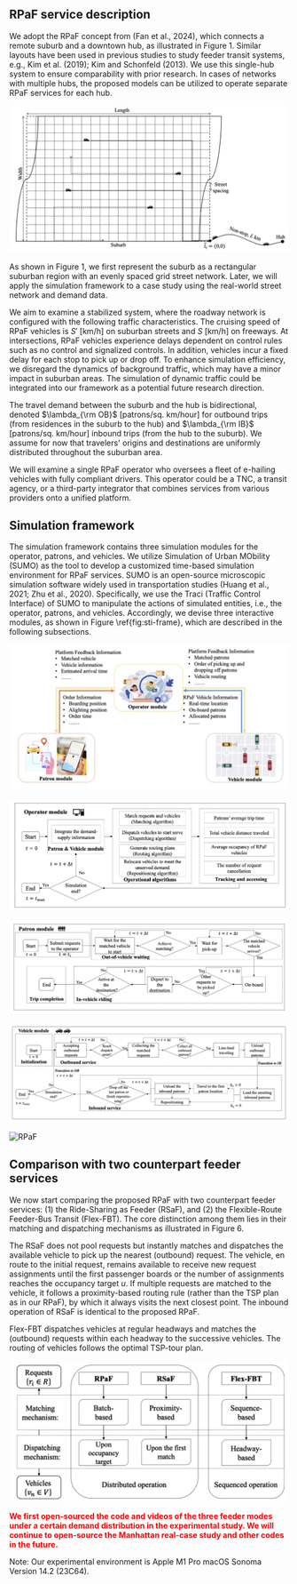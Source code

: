 ## RPaF service description

We adopt the RPaF concept from (Fan et al., 2024), which connects a remote suburb and a downtown hub, as illustrated in Figure 1. Similar layouts have been used in previous studies to study feeder transit systems, e.g., Kim et al. (2019); Kim and Schonfeld (2013). We use this single-hub system to ensure comparability with prior research. In cases of networks with multiple hubs, the proposed models can be utilized to operate separate RPaF services for each hub.

![Figure 1: Illustration of ride-pooling as on-demand feeder services.](./images/layout.jpg)

As shown in Figure 1, we first represent the suburb as a rectangular suburban region with an evenly spaced grid street network. Later, we will apply the simulation framework to a case study using the real-world street network and demand data.

We aim to examine a stabilized system, where the roadway network is configured with the following traffic characteristics. The cruising speed of RPaF vehicles is $S'$ [km/h] on suburban streets and $S$ [km/h] on freeways. At intersections, RPaF vehicles experience delays dependent on control rules such as no control and signalized controls. In addition, vehicles incur a fixed delay for each stop to pick up or drop off. To enhance simulation efficiency, we disregard the dynamics of background traffic, which may have a minor impact in suburban areas. The simulation of dynamic traffic could be integrated into our framework as a potential future research direction.

The travel demand between the suburb and the hub is bidirectional, denoted $\lambda_{\rm OB}$ [patrons/sq. km/hour] for outbound trips (from residences in the suburb to the hub) and $\lambda_{\rm IB}$ [patrons/sq. km/hour] inbound trips (from the hub to the suburb). We assume for now that travelers' origins and destinations are uniformly distributed throughout the suburban area.

We will examine a single RPaF operator who oversees a fleet of e-hailing vehicles with fully compliant drivers. This operator could be a TNC, a transit agency, or a third-party integrator that combines services from various providers onto a unified platform.

## Simulation framework

The simulation framework contains three simulation modules for the operator, patrons, and vehicles. We utilize Simulation of Urban MObility (SUMO) as the tool to develop a customized time-based simulation environment for RPaF services. SUMO is an open-source microscopic simulation software widely used in transportation studies (Huang et al., 2021; Zhu et al., 2020). Specifically, we use the Traci (Traffic Control Interface) of SUMO to manipulate the actions of simulated entities, i.e., the operator, patrons, and vehicles. Accordingly, we devise three interactive modules, as shown in Figure \ref{fig:sti-frame}, which are described in the following subsections.

![Figure 2: Interaction among three simulation modules.](./images/three_modules.jpg)

![Figure 3: Simulation flow chart of the operator module.](./images/operator.jpg)

![Figure 4: Simulation flow chart of the patron module.](./images/patron.jpg)

![Figure 5: Simulation flow chart of the vehicle module.](./images/vehicle.jpg)

![RPaF](vedio_demo/RPaF.gif)
## Comparison with two counterpart feeder services

We now start comparing the proposed RPaF with two counterpart feeder services: (1) the Ride-Sharing as Feeder (RSaF), and (2) the Flexible-Route Feeder-Bus Transit (Flex-FBT). The core distinction among them lies in their matching and dispatching mechanisms as illustrated in Figure 6.

The RSaF does not pool requests but instantly matches and dispatches the available vehicle to pick up the nearest (outbound) request. The vehicle, en route to the initial request, remains available to receive new request assignments until the first passenger boards or the number of assignments reaches the occupancy target $u$. If multiple requests are matched to the vehicle, it follows a proximity-based routing rule (rather than the TSP plan as in our RPaF), by which it always visits the next closest point. The inbound operation of RSaF is identical to the proposed RPaF.

Flex-FBT dispatches vehicles at regular headways and matches the (outbound) requests within each headway to the successive vehicles. The routing of vehicles follows the optimal TSP-tour plan.

![Figure 5: Simulation flow chart of the vehicle module.](./images/schematic_diagrams.jpg)

<span style="color:red;"> **We first open-sourced the code and videos of the three feeder modes under a certain demand distribution in the experimental study. We will continue to open-source the Manhattan real-case study and other codes in the future.**</span>

Note: Our experimental environment is Apple M1 Pro macOS Sonoma Version 14.2 (23C64).
